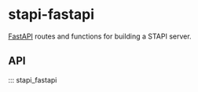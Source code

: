 # stapi-fastapi

[FastAPI](https://fastapi.tiangolo.com/) routes and functions for building a STAPI server.

## API

::: stapi_fastapi
